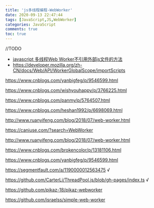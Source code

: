 ```yaml
---
title: 'js多线程编程-WebWorker'
date: 2020-09-13 22:47:44
tags: [JavaScript,JS,WebWorker]
categories: JavaScript
comments: true
toc: true
---
```



//TODO

- [javascript 多线程Web Worker不引用外部js文件的方法](https://www.cnblogs.com/Cavalry/p/4748072.html)
- https://developer.mozilla.org/zh-CN/docs/Web/API/WorkerGlobalScope/importScripts

https://www.cnblogs.com/yanbigfeg/p/9546599.html

https://www.cnblogs.com/wishyouhappy/p/3766225.html

https://www.cnblogs.com/panmy/p/5764507.html

https://www.cnblogs.com/heshan1992/p/6698069.html

http://www.ruanyifeng.com/blog/2018/07/web-worker.html

https://caniuse.com/?search=WebWorker

http://www.ruanyifeng.com/blog/2018/07/web-worker.html

https://www.cnblogs.com/brokencolor/p/13181106.html

https://www.cnblogs.com/yanbigfeg/p/9546599.html

https://segmentfault.com/a/1190000012563475  √

https://github.com/CarterLi/ThreadPool.js/blob/gh-pages/index.ts √


https://github.com/pikaz-18/pikaz-webworker

https://github.com/israelss/simple-web-worker